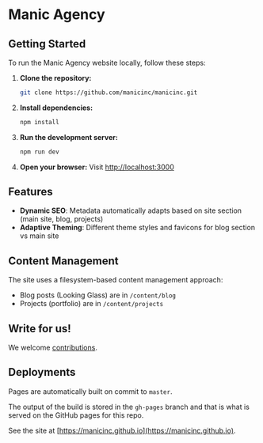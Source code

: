 # Manic Agency

## Getting Started

To run the Manic Agency website locally, follow these steps:

1. **Clone the repository:**

   ```bash
   git clone https://github.com/manicinc/manicinc.git
   ```

2. **Install dependencies:**

   ```bash
   npm install
   ```

3. **Run the development server:**

   ```bash
   npm run dev
   ```

4. **Open your browser:**
   Visit [http://localhost:3000](http://localhost:3000)

## Features

- **Dynamic SEO**: Metadata automatically adapts based on site section (main site, blog, projects)
- **Adaptive Theming**: Different theme styles and favicons for blog section vs main site

## Content Management

The site uses a filesystem-based content management approach:
- Blog posts (Looking Glass) are in `/content/blog`
- Projects (portfolio) are in `/content/projects`

## Write for us!

We welcome [contributions](https://manic.agency/blog/tutorials/contribute).

## Deployments

Pages are automatically built on commit to `master`.

The output of the build is stored in the `gh-pages` branch and that is what is served on the GitHub pages for this repo.

See the site at [https://manicinc.github.io](https://manicinc.github.io).